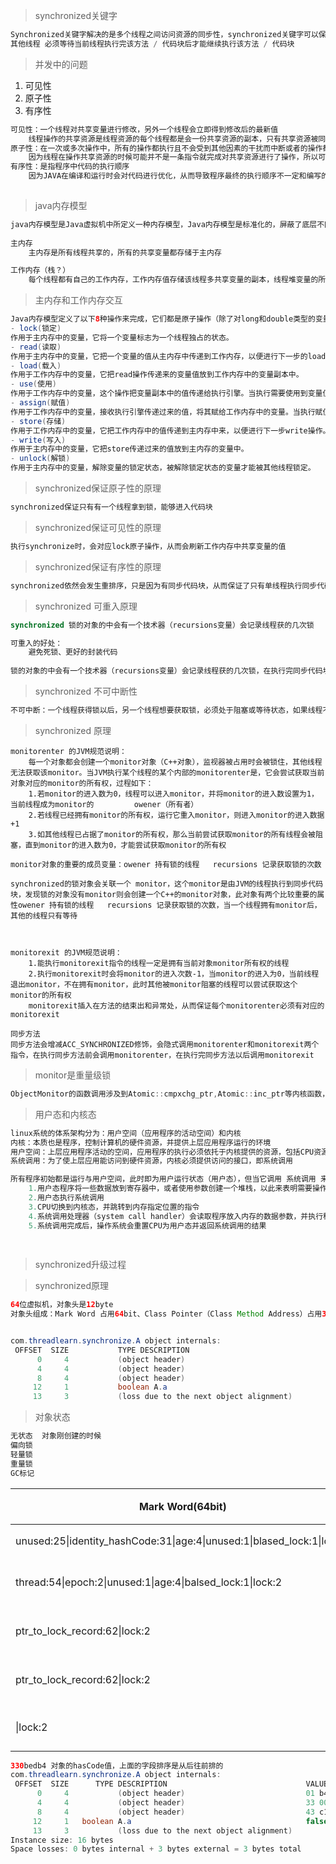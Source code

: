 > synchronized关键字

~~~java
Synchronized关键字解决的是多个线程之间访问资源的同步性，synchronized关键字可以保证被它修饰的方法或者代码块在任意时刻只能有一个线程执行。
其他线程 必须等待当前线程执行完该方法 / 代码块后才能继续执行该方法 / 代码块
~~~



> 并发中的问题

1. 可见性
2. 原子性
3. 有序性

~~~java
可见性：一个线程对共享变量进行修改，另外一个线程会立即得到修改后的最新值
	线程操作的共享资源是线程资源的每个线程都是会一份共享资源的副本，只有共享资源被同步了以后其他线程，线程		才会重新获取共享资源
原子性：在一次或多次操作中，所有的操作都执行且不会受到其他因素的干扰而中断或者的操作都不执行
	因为线程在操作共享资源的时候可能并不是一条指令就完成对共享资源进行了操作，所以可能A线程在执行一条指令后	B线程也在操作了共享资源就会可能导致A线程已经修改了共享资源但是B线程还是拿到是未被修改的共享资源从而结果	 不一致
有序性：是指程序中代码的执行顺序
	因为JAVA在编译和运行时会对代码进行优化，从而导致程序最终的执行顺序不一定和编写的代码顺序一致
	 
~~~



> java内存模型

~~~java
java内存模型是Java虚拟机中所定义一种内存模型，Java内存模型是标准化的，屏蔽了底层不同计算记得区别
	
主内存
	主内存是所有线程共享的，所有的共享变量都存储于主内存

工作内存（栈？）
	每个线程都有自己的工作内存，工作内存值存储该线程多共享变量的副本，线程堆变量的所有操作都必须在工作内存中完成，不能直接读写主内存中的共享资源，不同线程之间也不能直接访问对方工内存中的变量
~~~



> 主内存和工作内存交互

~~~java
Java内存模型定义了以下8种操作来完成，它们都是原子操作（除了对long和double类型的变量）。
- lock(锁定)
作用于主内存中的变量，它将一个变量标志为一个线程独占的状态。
- read(读取)
作用于主内存中的变量，它把一个变量的值从主内存中传递到工作内存，以便进行下一步的load操作。
- load(载入)
作用于工作内存中的变量，它把read操作传递来的变量值放到工作内存中的变量副本中。
- use(使用)
作用于工作内存中的变量，这个操作把变量副本中的值传递给执行引擎。当执行需要使用到变量值的字节码指令的时候就会执行这个操作。
- assign(赋值)
作用于工作内存中的变量，接收执行引擎传递过来的值，将其赋给工作内存中的变量。当执行赋值的字节码指令的时候就会执行这个操作。
- store(存储)
作用于工作内存中的变量，它把工作内存中的值传递到主内存中来，以便进行下一步write操作。
- write(写入)
作用于主内存中的变量，它把store传递过来的值放到主内存的变量中。
- unlock(解锁)
作用于主内存中的变量，解除变量的锁定状态，被解除锁定状态的变量才能被其他线程锁定。

~~~

> synchronized保证原子性的原理

~~~java
synchronized保证只有有一个线程拿到锁，能够进入代码块
~~~

> synchronized保证可见性的原理

~~~java
执行synchronize时，会对应lock原子操作，从而会刷新工作内存中共享变量的值
~~~

> synchronized保证有序性的原理

~~~java
synchronized依然会发生重排序，只是因为有同步代码块，从而保证了只有单线程执行同步代码块的内容，从而保证了有序性
~~~



> synchronized 可重入原理

~~~java
synchronized 锁的对象的中会有一个技术器（recursions变量）会记录线程获的几次锁

可重入的好处：
	避免死锁、更好的封装代码
	
锁的对象的中会有一个技术器（recursions变量）会记录线程获的几次锁，在执行完同步代码块是，计数器会-1，直到清零为止

~~~



> synchronized 不可中断性

~~~java
不可中断：一个线程获得锁以后，另一个线程想要获取锁，必须处于阻塞或等待状态，如果线程不释放锁，第二个线程会一直阻塞等待，不可被中断。
~~~



> synchronized 原理

~~~text
monitorenter 的JVM规范说明：
 	每一个对象都会创建一个monitor对象（C++对象），监视器被占用时会被锁住，其他线程无法获取该monitor。当JVM执行某个线程的某个内部的monitorenter是，它会尝试获取当前对象对应的monitor的所有权，过程如下：
 	1.若monitor的进入数为0，线程可以进入monitor，并将monitor的进入数设置为1，当前线程成为monitor的			owener（所有者）
 	2.若线程已经拥有monitor的所有权，运行它重入monitor，则进入monitor的进入数据+1
	3.如其他线程已占据了monitor的所有权，那么当前尝试获取monitor的所有线程会被阻塞，直到monitor的进入数为0，才能尝试获取monitor的所有权
    
monitor对象的重要的成员变量：owener 持有锁的线程   recursions 记录获取锁的次数

synchronized的锁对象会关联一个 monitor，这个monitor是由JVM的线程执行到同步代码块，发现锁的对象没有monitor则会创建一个C++的monitor对象，此对象有两个比较重要的属性owener 持有锁的线程   recursions 记录获取锁的次数，当一个线程拥有monitor后，其他的线程只有等待



monitorexit 的JVM规范说明：
	1.能执行monitorexit指令的线程一定是拥有当前对象monitor所有权的线程
	2.执行monitorexit时会将monitor的进入次数-1，当monitor的进入为0，当前线程退出monitor，不在拥有monitor，此时其他被monitor阻塞的线程可以尝试获取这个monitor的所有权
	monitorexit插入在方法的结束出和异常处，从而保证每个monitorenter必须有对应的monitorexit
	
同步方法
同步方法会增减ACC_SYNCHRONIZED修饰，会隐式调用monitorenter和monitorexit两个指令，在执行同步方法前会调用monitorenter，在执行完同步方法以后调用monitorexit
~~~



> monitor是重量级锁

~~~java
ObjectMonitor的函数调用涉及到Atomic::cmpxchg_ptr,Atomic::inc_ptr等内核函数，执行同步代码块，没有竞争到锁的对象就会被park（）挂起，竞争到线程会unpark（）唤醒。这个时候就会存在操作系统用户态和内核态的转换，这种切换回消耗大量的系统资源。所以synchronized是java语言中一个重量级的操作
~~~



> 用户态和内核态

~~~java
linux系统的体系架构分为：用户空间（应用程序的活动空间）和内核
内核：本质也是程序，控制计算机的硬件资源，并提供上层应用程序运行的环境
用户空间：上层应用程序活动的空间，应用程序的执行必须依托于内核提供的资源，包括CPU资源，存储资源、I/O资源等
系统调用：为了使上层应用能访问到硬件资源，内核必须提供访问的接口，即系统调用

所有程序初始都是运行与用户空间，此时即为用户运行状态（用户态），但当它调用 系统调用 来执行某些操作时，例：I/O调用，此时需要陷入内核中运行，我们就称进程处于内核运行（内核态），系统调用的过程可以理解为：
	1.用户态程序将一些数据放到寄存器中，或者使用参数创建一个堆栈，以此来表明需要操作系统提供的服务
	2.用户态执行系统调用
	3.CPU切换到内核态，并跳转到内存指定位置的指令
	4.系统调用处理器（system call handler）会读取程序放入内存的数据参数，并执行程序请求的服务
	5.系统调用完成后，操作系统会重置CPU为用户态并返回系统调用的结果
	
	
~~~



> synchronized升级过程





















































































> synchronized原理

~~~java
64位虚拟机，对象头是12byte
对象头组成：Mark Word 占用64bit、Class Pointer（Class Method Address）占用32bit或者是64bit，为32bit是因为开启了指针压缩


com.threadlearn.synchronize.A object internals:
 OFFSET  SIZE      		TYPE DESCRIPTION                               				VALUE
      0     4           (object header)                          	 	01 00 00 00 (00000001 00000000 00000000 00000000) (1)
      4     4           (object header)                           		00 00 00 00 (00000000 00000000 00000000 00000000) (0)
      8     4           (object header)                           		43 c1 00 20 (01000011 11000001 00000000 00100000) (536920387)
     12     1   		boolean A.a                                      		 false    //属性占用的字节
     13     3           (loss due to the next object alignment)			//对其填充，因为虚拟机规范是8的倍数，所以需要对其填充
~~~

>对象状态 

~~~java
无状态  对象刚创建的时候
偏向锁
轻量锁
重量锁
GC标记
~~~



| Mark Word(64bit)                                             | 状态   |
| ------------------------------------------------------------ | ------ |
| unused:25\|identity_hashCode:31\|age:4\|unused:1\|blased_lock:1\|lock:2 | 无锁   |
| thread:54\|epoch:2\|unused:1\|age:4\|balsed_lock:1\|lock:2   | 偏向锁 |
| ptr_to_lock_record:62\|lock:2                                | 轻量锁 |
| ptr_to_lock_record:62\|lock:2                                | 重量锁 |
| \|lock:2                                                     | GC标记 |

~~~java
330bedb4 对象的hasCode值，上面的字段排序是从后往前排的
com.threadlearn.synchronize.A object internals:
 OFFSET  SIZE      TYPE DESCRIPTION                               VALUE
      0     4           (object header)                           01 b4 ed 0b (00000001/*age:4|unused:1|blased_lock:1|lock:2*/ 10110100 11101101 00001011) 
      4     4           (object header)                           33 00 00 00 (00110011 /*identity_hashCode*/ 00000000 00000000 00000000/*unused:25*/) 
      8     4           (object header)                           43 c1 00 20 (01000011 11000001 00000000 00100000) 
     12     1   boolean A.a                                       false
     13     3           (loss due to the next object alignment)
Instance size: 16 bytes
Space losses: 0 bytes internal + 3 bytes external = 3 bytes total

~~~



